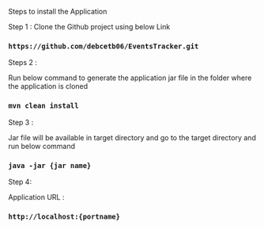 Steps to install the Application


 Step 1 : Clone the Github project using below Link


### `https://github.com/debcetb06/EventsTracker.git`

Steps 2 :

Run below command to generate the application jar file in the folder where the application is cloned
### `mvn clean install`

Step 3 :

Jar file will be available in target directory and go to the target directory and run below command

### `java -jar {jar name}`

Step 4:

Application URL :

### `http://localhost:{portname}`
